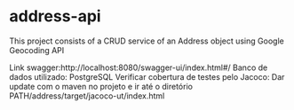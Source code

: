 # address-api
This project consists of a CRUD service of an Address object using Google Geocoding API



Link swagger:http://localhost:8080/swagger-ui/index.html#/
Banco de dados utilizado: PostgreSQL
Verificar cobertura de testes pelo Jacoco: Dar update com o maven no projeto e ir até o diretório PATH/address/target/jacoco-ut/index.html
